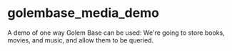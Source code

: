 # golembase_media_demo

A demo of one way Golem Base can be used: We're going to store books, movies, and music, and allow them to be queried.

